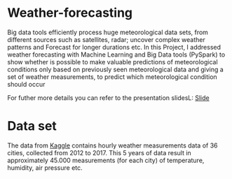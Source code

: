 # Weather-forecasting
Big data tools efficiently process huge meteorological data sets, from different sources such as satellites, radar; uncover complex weather patterns and Forecast for longer durations etc.
In this Project, I addressed weather forecasting with Machine Learning and Big Data tools (PySpark) to show whether is possible to make valuable predictions of meteorological conditions only based on previously seen meteorological data and giving a set of weather measurements, to predict which meteorological condition should occur

For futher more details you can refer to the presentation slidesL: [Slide](https://drive.google.com/file/d/1TFsKVzyXJXUNPHo5adcyjal7d4FyxHNv/view?usp=sharing)

# Data set
The data from [Kaggle](https://www.kaggle.com/datasets/selfishgene/historical-hourly-weather-data) contains hourly weather measurements data of 36 cities, collected from 2012 to 2017. This 5 years of data result in approximately 45.000 measurements (for each city) of temperature, humidity, air pressure etc.


